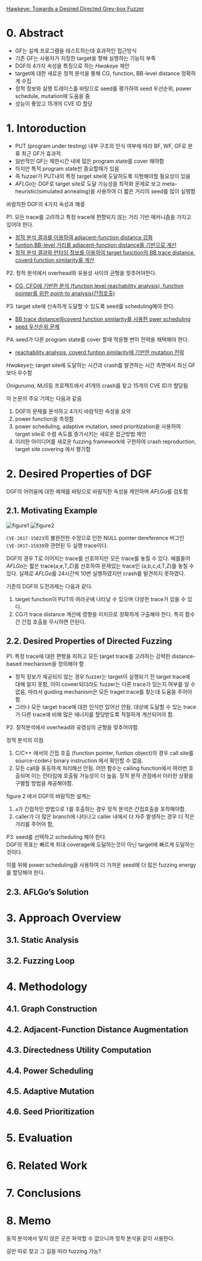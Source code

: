 [Hawkeye: Towards a Desired Directed Grey-box Fuzzer](https://chenbihuan.github.io/paper/ccs18-chen-hawkeye.pdf)

# 0. Abstract
- GF는 실제 프로그램을 테스트하는데 효과적인 접근방식
- 기존 GF는 사용자가 지정한 target을 향해 실행하는 기능이 부족
- DGF의 4가지 속성을 특징으로 하는 *Hwakeye* 제안
- target에 대한 새로운 정적 분석을 통해 CG, function, BB-level distance 정확하게 수집
- 정적 정보와 실행 트레이스를 바탕으로 seed를 평가하여 seed 우선순위, power schedule, mutation에 도움을 줌
- 성능이 좋았고 15개의 CVE ID 할당
# 1. Intoroduction
- PUT (program under testing) 내부 구조의 인식 여부에 따라 BF, WF, GF로 분류 최근 GF가 효과적
- 일반적인 GF는 제한시간 내에 많은 program state를 cover 해야함
- 하지만 특적 program state만 중요할때가 있음
- 즉 fuzzer가 PUT내의 특정 target site에 도달하도록 지형해야할 필요성이 있음
- *AFLGo*는 DGF로 target site로 도달 가능성을 최적화 문제로 보고 meta-heuristic(simulated annealing)을 사용하여 더 짧은 거리의 seed를 많이 실행함

바람직한 DGF의 4가지 속성과 해결

P1. 모든 trace를 고려하고 특정 trace애 편향되지 않는 거리 기반 매커니즘을 가지고 있어야 한다. 
- [정적 분석 결과를 이용하여 adjacent-function distance 강화](#42-adjacent-function-distance-augmentation)
- [funtion,BB-level 거리를 adjacent-function distance를 기반으로 계산](#43-directedness-utility-computation)
- [정적 분석 결과와 런타임 정보를 이용하여 target function의 BB trace distance, coverd function similarity를 계산](#44-power-scheduling)

P2. 정적 분석에서 overhead와 유용성 사이의 균형을 맞추어야한다.
- [CG, CFG에 기반한 분석 (function level reachability analysis), function pointer를 위한 point-to analysis(간접호출)](#41-graph-construction)

P3. target site에 신속하게 도달할 수 있도록 seed를 scheduling해야 한다.
- [BB trace distance와coverd function similarity를 사용한 pwer scheduling](#44-power-scheduling)
- [seed 우선순위 문제](#46-seed-prioritization)

P4. seed가 다른 program state를 cover 할때 적응형 변이 전략을 채택해야 한다.
- [reachability analysis, coverd funtion similarity에 기반한 mutation 전략](#45-adaptive-mutation)

*Hwakeye*는 target site에 도달하는 시간과 crash를 발견하는 시간 측면에서 최신 GF보다 우수함

*Oniguruma*, *MJS*등 프로젝트에서 41개의 crash를 찾고 15개의 CVE ID가 할당됨

이 논문의 주요 기여는 다음과 같음
1. DGF의 문제를 분석하고 4가지 바람직한 속성을 요약
2. power function을 측정함
3. power scheduling, adaptive mutation, seed prioritization을 사용하여 target site로 수렴 속도를 증가시키는 새로운 접근방법 제안
4. 이러한 아이디어를 새로운 fuzzing framework에 구현하여 crash reproduction, target site covering 에서 평가함
# 2. Desired Properties of DGF
DGF의 어려움에 대한 예제를 바탕으로 바람직한 속성을 제안하며 *AFLGo*를 검토함
## 2.1. Motivating Example
![figure1]()
![figure2]()

`CVE-2017-15023`의 불완전한 수정으로 인한  NULL pointer dereference 버그인 `CVE-2017-15939`와 관련된 두 실행 trace이다.

DGF의 경우 T로 이어지는 trace를 선호하지만 모든 trace를 놓칠 수 있다. 예를들어 *AFLGo*는 짧은 trace(a,e,T,Z)를 선호하여 문제있는 trace인 (a,b,c,d,T,Z)를 놓칠 수 있다. 실제로 *AFLGo*를 24시간씩 10번 실행하였지만 crash를 발견하지 못하였다.

기존의 DGF의 도전과제는 다음과 같다.
1. target function이 PUT의 여러곳에 나타날 수 있으며 다양한 trace가 있을 수 있다.
2. CG가 trace distance 계산에 영향을 미치므로 정확하게 구출해야 한다. 특히 함수간 간접 호출을 무시하면 안된다.


## 2.2. Desired Properties of Directed Fuzzing

P1. 특정 trace에 대한 편향을 피하고 모든 target trace를 고려하는 강력한 distance-based mechanism을 정의해야 함

- 정적 정보가 제공되지 않는 경우 fuzzer는 target이 실행되기 전 target trace에 대해 알지 못함, 이미 coveer되더라도 fuzzer는 다른 trace가 있는지 여부를 알 수 없음, 따라서 guiding mechanism은 모든 traget trace를 찾는데 도움을 주어야함
- 그러나 모든 target trace에 대한 인식만 있어선 안됨. 대상에 도달할 수 있는  trace가 다른 trace에 비해 많은 에너지를 할당받도록 적절하게 계산되어야 함.
  
P2. 정적분석에서 overhead와 유영성의 균형을 맞추어야함.

정적 분석의 이점
1. C/C++ 에서의 간접 호출 (function pointer, funtion object)의 경우 call site를 source-code나 binary instruction 에서 확인할 수 없음.
2. 모든 call을 동등하게 처리해선 안됨. 어떤 함수는 calling function에서 여러번 호출되며 이는 런타임에 호출될 가능성이 더 높음. 정적 분적 관점에서 이러한 상황을 구별할 방법을 제공해야함.


figure 2 에서 DGF의 바람직한 설계는
1) `a`가 간접적인 방법으로 `T`를 호출하는 경우 정적 분석은 간접호출을 포착해야함.
2) caller가 더 많은 branch에 나타나고 caller 내에서 더 자주 발생하는 경우 더 작은 거리를 주어야 함, 

P3. seed를 선택하고 scheduling 해야 한다.   
DGF의 목표는 빠르게 최대 coverage에 도달하는것이 아닌 target에 빠르게 도달하는 것이다.

이를 위해 power scheduling을 사용하여 더 가까운 seed에 더 많은 fuzzing energy를 할당해야 한다.

## 2.3. AFLGo’s Solution

# 3. Approach Overview
## 3.1. Static Analysis
## 3.2. Fuzzing Loop


# 4. Methodology
## 4.1. Graph Construction
## 4.2. Adjacent-Function Distance Augmentation
## 4.3. Directedness Utility Computation
## 4.4. Power Scheduling
## 4.5. Adaptive Mutation
## 4.6. Seed Prioritization
# 5. Evaluation
# 6. Related Work
# 7. Conclusions

# 8. Memo
동적 분석에서 닿지 않은 곳은 파악할 수 없으니까 정적 분석을 같이 사용한다.




길만 따로 찾고 그 길을 따라 fuzzing 가능?